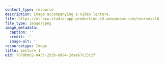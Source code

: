 ```yaml
---
content_type: resource
description: Image accompanying a video lecture.
file: https://ol-ocw-studio-app-production.s3.amazonaws.com/courses/18-01-single-variable-calculus-fall-2006/7878bd82043c2b2be8942dae67c23c2f_lec01.jpg
file_type: image/jpeg
image_metadata:
  caption: ''
  credit: ''
  image-alt: ''
resourcetype: Image
title: Lecture 1
uid: 7878bd82-043c-2b2b-e894-2dae67c23c2f
---
```

